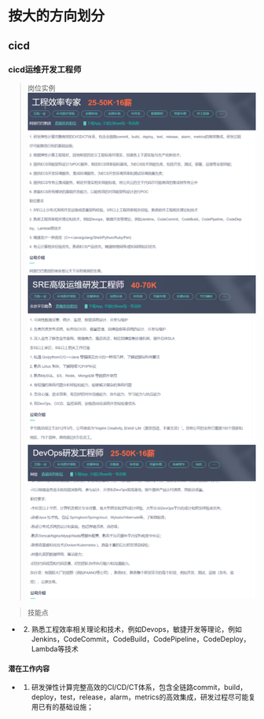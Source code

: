 # 按大的方向划分
## cicd

### cicd运维开发工程师
> 岗位实例 
![image](./pic/ci01.png)
![image](./pic/ci02.png)
![image](./pic/ci03.png)

> 技能点 
- 2. 熟悉工程效率相关理论和技术，例如Devops，敏捷开发等理论，例如Jenkins，CodeCommit，CodeBuild，CodePipeline，CodeDeploy，Lambda等技术
#### 潜在工作内容
- 1. 研发弹性计算完整高效的CI/CD/CT体系，包含全链路commit，build，deploy，test，release，alarm，metrics的高效集成，研发过程尽可能复用已有的基础设施；





